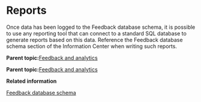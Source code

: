 # Reports 

Once data has been logged to the Feedback database schema, it is possible to use any reporting tool that can connect to a standard SQL database to generate reports based on this data. Reference the Feedback database schema section of the Information Center when writing such reports.

**Parent topic:**[Feedback and analytics ](../pzn/pzn_feedbackanalytics.md)

**Parent topic:**[Feedback and analytics ](../pzn/pzn_feedbackanalytics.md)

**Related information**  


[Feedback database schema ](../pzn/pzn_feedback_db_schema.md)

